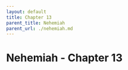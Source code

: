 ```yaml
---
layout: default
title: Chapter 13
parent_title: Nehemiah
parent_url: ./nehemiah.md
---
```


# Nehemiah - Chapter 13
